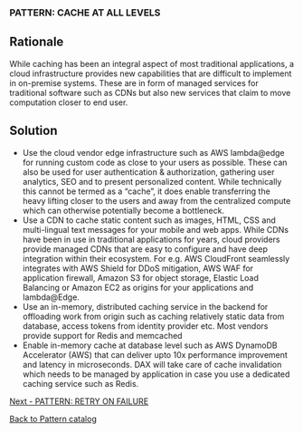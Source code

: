 ### PATTERN: CACHE AT ALL LEVELS ###

## Rationale
While caching has been an integral aspect of most traditional applications, a cloud infrastructure provides new capabilities that are difficult to implement in on-premise systems. These are in form of managed services for traditional software such as CDNs but also new services that claim to move computation closer to end user. 

## Solution
*	Use the cloud vendor edge infrastructure such as AWS lambda@edge for running custom code as close to your users as possible. These can also be used for user authentication & authorization, gathering user analytics, SEO and to present personalized content. While technically this cannot be termed as a “cache”, it does enable transferring the heavy lifting closer to the users and away from the centralized compute which can otherwise potentially become a bottleneck.
*	Use a CDN to cache static content such as images, HTML, CSS and multi-lingual text messages for your mobile and web apps. While CDNs have been in use in traditional applications for years, cloud providers provide managed CDNs that are easy to configure and have deep integration within their ecosystem. For e.g. AWS CloudFront seamlessly integrates with AWS Shield for DDoS mitigation, AWS WAF for application firewall, Amazon S3 for object storage, Elastic Load Balancing or Amazon EC2 as origins for your applications and lambda@Edge. 
*	Use an in-memory, distributed caching service in the backend for offloading work from origin such as caching relatively static data from database, access tokens from identity provider etc. Most vendors provide support for Redis and memcached
*	Enable in-memory cache at database level such as AWS DynamoDB Accelerator (AWS) that can deliver upto 10x performance improvement and latency in microseconds. DAX will take care of cache invalidation which needs to be managed by application in case you use a dedicated caching service such as Redis.

[Next - PATTERN: RETRY ON FAILURE](https://github.com/srikanthkotekar/ideasworthsharing/blob/master/Building-Modern-Cloud-Native-Apps/5.8%20PATTERN:%20RETRY%20ON%20FAILURE.md)

[Back to Pattern catalog](https://github.com/srikanthkotekar/ideasworthsharing/blob/master/Building-Modern-Cloud-Native-Apps/5.%20Cloud-Native%20Application%20Patterns.md)
